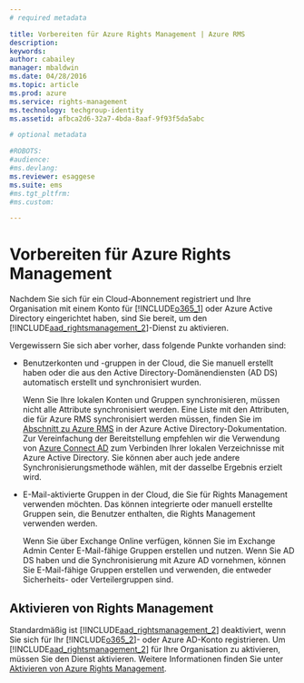 ```yaml
---
# required metadata

title: Vorbereiten für Azure Rights Management | Azure RMS
description:
keywords:
author: cabailey
manager: mbaldwin
ms.date: 04/28/2016
ms.topic: article
ms.prod: azure
ms.service: rights-management
ms.technology: techgroup-identity
ms.assetid: afbca2d6-32a7-4bda-8aaf-9f93f5da5abc

# optional metadata

#ROBOTS:
#audience:
#ms.devlang:
ms.reviewer: esaggese
ms.suite: ems
#ms.tgt_pltfrm:
#ms.custom:

---
```


# Vorbereiten für Azure Rights Management
Nachdem Sie sich für ein Cloud-Abonnement registriert und Ihre Organisation mit einem Konto für [!INCLUDE[o365_1](../includes/o365_1_md.md)] oder Azure Active Directory eingerichtet haben, sind Sie bereit, um den [!INCLUDE[aad_rightsmanagement_2](../includes/aad_rightsmanagement_2_md.md)]-Dienst zu aktivieren.

Vergewissern Sie sich aber vorher, dass folgende Punkte vorhanden sind:

-   Benutzerkonten und -gruppen in der Cloud, die Sie manuell erstellt haben oder die aus den Active Directory-Domänendiensten (AD DS) automatisch erstellt und synchronisiert wurden.

    Wenn Sie Ihre lokalen Konten und Gruppen synchronisieren, müssen nicht alle Attribute synchronisiert werden. Eine Liste mit den Attributen, die für Azure RMS synchronisiert werden müssen, finden Sie im [Abschnitt zu Azure RMS](/active-directory/active-directory-aadconnectsync-attributes-synchronized.md#azure-rms) in der Azure Active Directory-Dokumentation. Zur Vereinfachung der Bereitstellung empfehlen wir die Verwendung von [Azure Connect AD](/active-directory/active-directory-aadconnectsync-whatis) zum Verbinden Ihrer lokalen Verzeichnisse mit Azure Active Directory. Sie können aber auch jede andere Synchronisierungsmethode wählen, mit der dasselbe Ergebnis erzielt wird.

-   E-Mail-aktivierte Gruppen in der Cloud, die Sie für Rights Management verwenden möchten. Das können integrierte oder manuell erstellte Gruppen sein, die Benutzer enthalten, die Rights Management verwenden werden.

    Wenn Sie über Exchange Online verfügen, können Sie im Exchange Admin Center E-Mail-fähige Gruppen erstellen und nutzen. Wenn Sie AD DS haben und die Synchronisierung mit Azure AD vornehmen, können Sie E-Mail-fähige Gruppen erstellen und verwenden, die entweder Sicherheits- oder Verteilergruppen sind.

## Aktivieren von Rights Management
Standardmäßig ist [!INCLUDE[aad_rightsmanagement_2](../includes/aad_rightsmanagement_2_md.md)] deaktiviert, wenn Sie sich für Ihr [!INCLUDE[o365_2](../includes/o365_2_md.md)]- oder Azure AD-Konto registrieren. Um [!INCLUDE[aad_rightsmanagement_2](../includes/aad_rightsmanagement_2_md.md)] für Ihre Organisation zu aktivieren, müssen Sie den Dienst aktivieren. Weitere Informationen finden Sie unter [Aktivieren von Azure Rights Management](../deploy-use/activate-service.md).





<!--HONumber=Apr16_HO4-->


